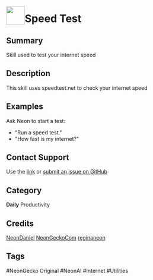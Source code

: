 # <img src='https://0000.us/klatchat/app/files/neon_images/icons/neon_skill.png' card_color="#FF8600" width="50" style="vertical-align:bottom">Speed Test

## Summary

Skill used to test your internet speed

## Description

This skill uses speedtest.net to check your internet speed

## Examples

Ask Neon to start a test:

- "Run a speed test."
- "How fast is my internet?"

## Contact Support

Use the [link](https://neongecko.com/ContactUs) or [submit an issue on GitHub](https://help.github.com/en/articles/creating-an-issue)

## Category
**Daily**
Productivity

## Credits
[NeonDaniel](https://github.com/NeonDaniel)
[NeonGeckoCom](https://github.com/NeonGeckoCom)
[reginaneon](https://github.com/reginaneon)

## Tags
#NeonGecko Original
#NeonAI
#Internet
#Utilities